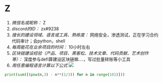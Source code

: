 # Z

1. *微信名或昵称：* Z
2. *discord的ID：* zx#9238
3. *擅长的建设领域、语言或工具、熟练度：* 网络安全，渗透测试，正在学习合约代码审计；会python，shell
4. *每周能花在业余项目的时间：* 10小时左右
5. *区块链建设经验（产品、项目、黑客松、技术文章、代码贡献、艺术创作等）：* 深度参与defi算建设区块链嘛....，写过批量转账等小工具
6. *用任意编程语言计算以下公式*
![](https://latex.codecogs.com/svg.image?\sum_{n=1}^{100}\left&space;(n^{3}-\sqrt[3]{n}&space;\right&space;))

```python
print(sum([(pow(n,3) - n**(1/3)) for n in range(101)]))
```
